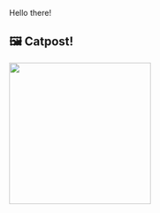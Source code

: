 Hello there!



## 🖼️ Catpost!

<sub>
    <img src="https://cdn2.thecatapi.com/images/4nd.gif" height="256">
</sub>

